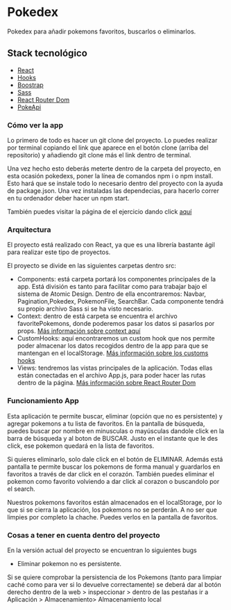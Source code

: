 # Pokedex

Pokedex para añadir pokemons favoritos, buscarlos o eliminarlos.

## Stack tecnológico

- [React](https://es.reactjs.org/)
- [Hooks](https://es.reactjs.org/docs/hooks-intro.html)
- [Boostrap](https://getbootstrap.com/)
- [Sass](https://sass-lang.com/)
- [React Router Dom](https://v5.reactrouter.com/web/guides/quick-start)
- [PokeApi](https://pokeapi.co/)

### Cómo ver la app

Lo primero de todo es hacer un git clone del proyecto. Lo puedes realizar por terminal copiando el link que aparece en el botón clone (arriba del repositorio) y añadiendo git clone más el link dentro de terminal.

Una vez hecho esto deberás meterte dentro de la carpeta del proyecto, en esta ocasión pokedexs, poner la línea de comandos npm i o npm install. Esto hará que se instale todo lo necesario dentro del proyecto con la ayuda de package.json. Una vez instaladas las dependecias, para hacerlo correr en tu ordenador deber hacer un npm start.

También puedes visitar la página de el ejercicio dando click [aquí](https://pokedex-rocio.netlify.app)

### Arquitectura

El proyecto está realizado con React, ya que es una librería bastante ágil para realizar este tipo de proyectos.

El proyecto se divide en las siguientes carpetas dentro src:
  - Components: está carpeta portará los componentes principales de la app. Está división es tanto para facilitar como para trabajar bajo el sistema de Atomic Design.     Dentro de ella encontraremos: Navbar, Pagination,Pokedex, PokemonFile, SearchBar. Cada componente tendrá su propio archivo Sass si se ha visto necesario.
  - Context: dentro de está carpeta se encuentra el archivo favoritePokemons, donde poderemos pasar los datos si pasarlos por props. [Más información sobre context         aquí](https://es.reactjs.org/docs/context.html)
  - CustomHooks: aquí encontraremos un custom hook que nos permite poder almacenar los datos recogidos dentro de la app para que se mantengan en el localStorage. [Más información sobre los customs hooks](https://es.reactjs.org/docs/hooks-custom.html)
  - Views: tendremos las vistas principales de la aplicación. Todas ellas están conectadas en el archivo App.js, para poder hacer las rutas dentro de la página. [Más información sobre React Router Dom](https://v5.reactrouter.com/web/guides/quick-start)


### Funcionamiento App

Esta aplicación te permite buscar, eliminar (opción que no es persistente) y agregar pokemons a tu lista de favoritos. En la pantalla de búsqueda, puedes buscar por nombre en minusculas o mayúsculas dandole click en la barra de búsqueda y al boton de BUSCAR. Justo en el instante que le des click, ese pokemon quedará en la lista
de favoritos.

Si quieres eliminarlo, solo dale click en el botón de ELIMINAR. Además está pantalla te permite buscar los pokemons de forma manual y guardarlos en favoritos a través de dar click en el corazón. También puedes eliminar el pokemon como favorito volviendo a dar click al corazon o buscandolo por el search.
          
Nuestros pokemons favoritos están almacenados en el localStorage, por lo que si se cierra la aplicación, los pokemons no se perderán. A no ser que limpies por completo la chache. Puedes verlos en la pantalla de favoritos.

### Cosas a tener en cuenta dentro del proyecto
En la versión actual del proyecto se encuentran lo siguientes bugs
 - Eliminar pokemon no es persistente.

Si se quiere comprobar la persistencia de los Pokemons (tanto para limpiar caché como para ver si lo devuelve correctamente) se deberá dar al botón derecho dentro de la web > inspeccionar > dentro de las pestañas ir a Aplicación > Almacenamiento> Almacenamiento local



